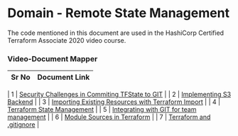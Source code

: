 # Domain - Remote State Management

The code mentioned in this document are used in the HashiCorp Certified Terraform Associate 2020 video course.


### Video-Document Mapper

| Sr No | Document Link |
| ------ | ------ |

| 1 | [Security Challenges in Commiting TFState to GIT][PlDa] |
| 2 | [Implementing S3 Backend][PlDb] |
| 3 | [Importing Existing Resources with Terraform Import][PlDc] |
| 4 | [Terraform State Management][PlDd] |
| 5 | [Integrating with GIT for team management][PlDe] |
| 6 | [Module Sources in Terraform][PlDf] |
| 7 | [Terraform and .gitignore][PlDg] |


   [PlDa]: <https://github.com/zealvora/terraform-beginner-to-advanced-resource/tree/master/Section%205%20-%20Remote%20State%20Management/myrepo>
   [PlDb]: <https://github.com/zealvora/terraform-beginner-to-advanced-resource/tree/master/Section%205%20-%20Remote%20State%20Management/kplabs-remote-backend>
   [PlDc]: <https://github.com/zealvora/terraform-beginner-to-advanced-resource/blob/master/Section%205%20-%20Remote%20State%20Management/tf-import.md>
   [PlDd]: <https://github.com/zealvora/terraform-beginner-to-advanced-resource/blob/master/Section%205%20-%20Remote%20State%20Management/state-management.md>
   [PlDe]: <https://github.com/zealvora/terraform-beginner-to-advanced-resource/blob/master/Section%205%20-%20Remote%20State%20Management/git-integration.md>   
  [PlDf]: <https://github.com/zealvora/terraform-beginner-to-advanced-resource/blob/master/Section%205%20-%20Remote%20State%20Management/demofile.md>
  [PlDg]: <https://github.com/zealvora/terraform-beginner-to-advanced-resource/blob/master/Section%205%20-%20Remote%20State%20Management/tf-gitignore.md>
